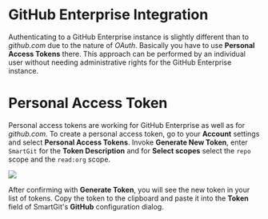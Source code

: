 # GitHub Enterprise Integration

Authenticating to a GitHub Enterprise instance is slightly different than to *github.com* due to the nature of *OAuth*. Basically you have to use **Personal Access Tokens** there. This approach can be performed by an individual user without needing administrative rights for the GitHub Enterprise instance.

# Personal Access Token

Personal access tokens are working for GitHub Enterprise as well as for *github.com*. To create a personal access token, go to your **Account** settings and select **Personal Access Tokens**. Invoke **Generate New Token**, enter `SmartGit` for the **Token Description** and for **Select scopes** select the `repo` scope and the `read:org` scope.

![](../attachments/53215448/53215449.png)

After confirming with **Generate Token**, you will see the new token in your list of tokens. Copy the token to the clipboard and paste it into the **Token** field of SmartGit's **GitHub** configuration dialog.
